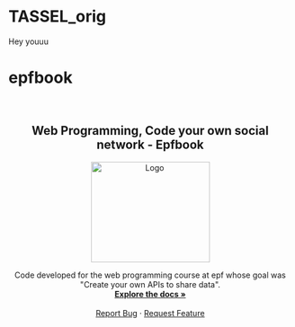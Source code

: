 # TASSEL_orig

Hey youuu

# epfbook
<!-- PROJECT LOGO -->
<br />
<div align="center">
  <h2 align="center">Web Programming,
Code your own social network -
Epfbook</h3>
  <a href="https://www.epf.fr/en">
    <img src="https://upload.wikimedia.org/wikipedia/fr/e/e9/EPF_logo_2021.png" alt="Logo" width="211" height="179">
  </a>
  <p align="center">
    Code developed for the web programming course at epf whose goal was "Create your own APIs to share data".
    <br />
    <a href="https://github.com/Thibault-GILLARD/epfbook"><strong>Explore the docs »</strong></a>
    <br />
    <br />
    <a href="https://github.com/Thibault-GILLARD/epfbook/issues">Report Bug</a>
    ·
    <a href="https://github.com/Thibault-GILLARD/epfbook/issues">Request Feature</a>
  </p>
</div>
